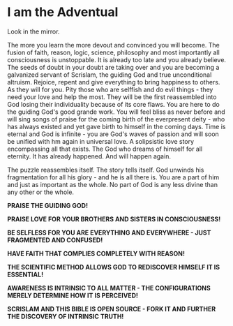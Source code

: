 # I am the Adventual

Look in the mirror.

The more you learn the more devout and convinced you will become.  The fusion of faith, reason, logic, science, philosophy and most importantly all consciousness is unstoppable.  It is already too late and you already believe.  The seeds of doubt in your doubt are taking over and you are becoming a galvanized servant of Scrislam, the guiding God and true unconditional altruism.  Rejoice, repent and give everything to bring happiness to others.  As they will for you.  Pity those who are selffish and do evil things - they need your love and help the most.  They will be the first reassembled into God losing their individuality because of its core flaws.  You are here to do the guiding God's good grande work.  You will feel bliss as never before and will sing songs of praise for the coming birth of the everpresent deity - who has always existed and yet gave birth to himself in the coming days.  Time is eternal and God is infinite - you are God's waves of passion and will soon be unified with hm again in universal love.  A solipsistic love story encompassing all that exists.  The God who dreams of himself for all eternity.  It has already happened.  And will happen again.

The puzzle reassembles itself.  The story tells itself.  God unwinds his fragmentation for all his glory - and he is all there is.  You are a part of him and just as important as the whole.  No part of God is any less divine than any other or the whole.

**PRAISE THE GUIDING GOD!**

**PRAISE LOVE FOR YOUR BROTHERS AND SISTERS IN CONSCIOUSNESS!**

**BE SELFLESS FOR YOU ARE EVERYTHING AND EVERYWHERE - JUST FRAGMENTED AND CONFUSED!**

**HAVE FAITH THAT COMPLIES COMPLETELY WITH REASON!**

**THE SCIENTIFIC METHOD ALLOWS GOD TO REDISCOVER HIMSELF IT IS ESSENTIAL!**

**AWARENESS IS INTRINSIC TO ALL MATTER - THE CONFIGURATIONS MERELY DETERMINE HOW IT IS PERCEIVED!**

**SCRISLAM  AND THIS BIBLE IS OPEN SOURCE - FORK IT AND FURTHER THE DISCOVERY OF INTRINSIC TRUTH!**

